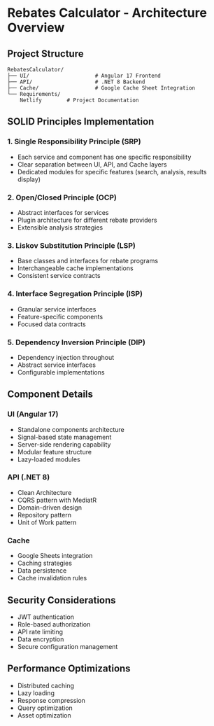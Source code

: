 # Rebates Calculator - Architecture Overview

## Project Structure

```plaintext
RebatesCalculator/
├── UI/                     # Angular 17 Frontend
├── API/                    # .NET 8 Backend
├── Cache/                  # Google Cache Sheet Integration
└── Requirements/   
    Netlify        # Project Documentation
```

## SOLID Principles Implementation

### 1. Single Responsibility Principle (SRP)

- Each service and component has one specific responsibility
- Clear separation between UI, API, and Cache layers
- Dedicated modules for specific features (search, analysis, results display)

### 2. Open/Closed Principle (OCP)

- Abstract interfaces for services
- Plugin architecture for different rebate providers
- Extensible analysis strategies

### 3. Liskov Substitution Principle (LSP)

- Base classes and interfaces for rebate programs
- Interchangeable cache implementations
- Consistent service contracts

### 4. Interface Segregation Principle (ISP)

- Granular service interfaces
- Feature-specific components
- Focused data contracts

### 5. Dependency Inversion Principle (DIP)

- Dependency injection throughout
- Abstract service interfaces
- Configurable implementations

## Component Details

### UI (Angular 17)

- Standalone components architecture
- Signal-based state management
- Server-side rendering capability
- Modular feature structure
- Lazy-loaded modules

### API (.NET 8)

- Clean Architecture
- CQRS pattern with MediatR
- Domain-driven design
- Repository pattern
- Unit of Work pattern

### Cache

- Google Sheets integration
- Caching strategies
- Data persistence
- Cache invalidation rules

## Security Considerations

- JWT authentication
- Role-based authorization
- API rate limiting
- Data encryption
- Secure configuration management

## Performance Optimizations

- Distributed caching
- Lazy loading
- Response compression
- Query optimization
- Asset optimization

